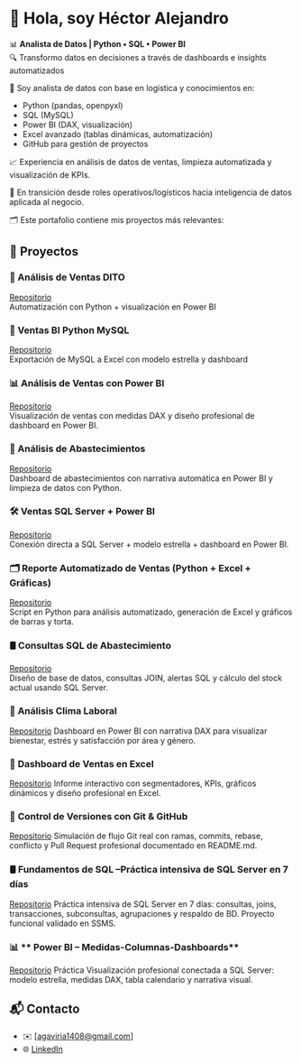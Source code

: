 # 👋 Hola, soy Héctor Alejandro

📊 **Analista de Datos | Python • SQL • Power BI**  
🔍 Transformo datos en decisiones a través de dashboards e insights automatizados

💼 Soy analista de datos con base en logística y conocimientos en:

- Python (pandas, openpyxl)
- SQL (MySQL)
- Power BI (DAX, visualización)
- Excel avanzado (tablas dinámicas, automatización)
- GitHub para gestión de proyectos

📈 Experiencia en análisis de datos de ventas, limpieza automatizada y visualización de KPIs.

🔄 En transición desde roles operativos/logísticos hacia inteligencia de datos aplicada al negocio.

🗂️ Este portafolio contiene mis proyectos más relevantes:



## 🚀 Proyectos

### 🔹 Análisis de Ventas DITO
[Repositorio](https://github.com/agaviria-analytics/analisis-ventas-DITO)  
Automatización con Python + visualización en Power BI

### 🔹 Ventas BI Python MySQL
[Repositorio](https://github.com/agaviria-analytics/ventas-bi-python-mysql)  
Exportación de MySQL a Excel con modelo estrella y dashboard

### 📊 Análisis de Ventas con Power BI
[Repositorio](https://github.com/agaviria-analytics/analisis-ventas-powerbi)  
Visualización de ventas con medidas DAX y diseño profesional de dashboard en Power BI.

### 🧃 Análisis de Abastecimientos  
[Repositorio](https://github.com/agaviria-analytics/analisis-abastecimientos)  
Dashboard de abastecimientos con narrativa automática en Power BI y limpieza de datos con Python.

### 🛠️ **Ventas SQL Server + Power BI**  
[Repositorio](https://github.com/agaviria-analytics/ventas_sqlserver_bi)  
Conexión directa a SQL Server + modelo estrella + dashboard en Power BI.

### 🗂️ **Reporte Automatizado de Ventas (Python + Excel + Gráficas)**  
[Repositorio](https://github.com/agaviria-analytics/ventas-automatizadas)  
Script en Python para análisis automatizado, generación de Excel y gráficos de barras y torta.

### 🛢️ **Consultas SQL de Abastecimiento**  
[Repositorio](https://github.com/agaviria-analytics/sql_consultas_join_abastecimiento)  
Diseño de base de datos, consultas JOIN, alertas SQL y cálculo del stock actual usando SQL Server.

### 🧘 **Análisis Clima Laboral**  
[Repositorio](https://github.com/agaviria-analytics/analisis_bienestar_empleados)
Dashboard en Power BI con narrativa DAX para visualizar bienestar, estrés y satisfacción por área y género.

### 📗 **Dashboard de Ventas en Excel**  
[Repositorio](https://github.com/agaviria-analytics/-Dashboard-de-Ventas-en-Excel)
Informe interactivo con segmentadores, KPIs, gráficos dinámicos y diseño profesional en Excel.

### 🐙 **Control de Versiones con Git & GitHub**
[Repositorio](https://github.com/agaviria-analytics/versionado-limpieza-datos-python)
Simulación de flujo Git real con ramas, commits, rebase, conflicto y Pull Request profesional documentado en README.md.

### 🛢️ **Fundamentos de SQL –Práctica intensiva de SQL Server en 7 días**
[Repositorio](https://github.com/agaviria-analytics/sql-fundamentos-7dias)
Práctica intensiva de SQL Server en 7 días: consultas, joins, transacciones, subconsultas, agrupaciones y respaldo de BD. Proyecto funcional validado en SSMS.

### 📊 ** Power BI – Medidas-Columnas-Dashboards**
[Repositorio](https://github.com/agaviria-analytics/powerbi-habilidades-analista-de-datos)
Práctica Visualización profesional conectada a SQL Server: modelo estrella, medidas DAX, tabla calendario y narrativa visual.

## 📬 Contacto

- ✉️ [agaviria1408@gmail.com]
- 🌐 [LinkedIn](https://www.linkedin.com/in/h%C3%A9ctor-alejandro-gaviria-marin-43296265)
